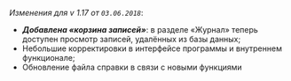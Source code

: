 _Изменения для v 1.17 от `03.06.2018`_:
- ***Добавлена «корзина записей»***: в разделе «Журнал» теперь доступен просмотр записей, удалённых из базы данных;
- Небольшие корректировки в интерфейсе программы и внутреннем функционале;
- Обновление файла справки в связи с новыми функциями
